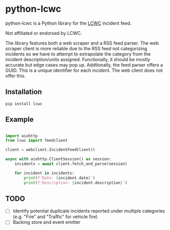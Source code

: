 # python-lcwc

python-lcwc is a Python library for the [LCWC](https://www.lcwc911.us/live-incident-list) incident feed.

Not affiliated or endorsed by LCWC.

The library features both a web scraper and a RSS feed parser. The web scraper client is more reliable due to the RSS feed not categorizing incidents so we have to attempt to extrapolate the category from the incident description/units assigned. Functionally, it should be mostly accurate but edge cases may pop up. Addtionally, the feed parser offers a GUID. This is a unique identifier for each incident. The web client does not offer this.

## Installation

    pip install lcwc

## Example

```python

import aiohttp
from lcwc import feedclient

client = webclient.IncidentFeedClient()

async with aiohttp.ClientSession() as session:
    incidents = await client.fetch_and_parse(session)

    for incident in incidents:
        print(f'Date: {incident.date}')
        print(f'Description: {incident.description}')
```

## TODO

- [ ] Identify potential duplicate incidents reported under multiple categories (e.g. "Fire" and "Traffic" for vehicle fire)
- [ ] Backing store and event emitter
